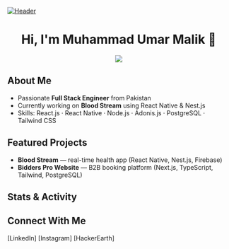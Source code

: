[![Header](./profile-header.png)]()

<h1 align="center">Hi, I'm Muhammad Umar Malik 👋</h1>
<p align="center">
  <img src="https://readme-typing-svg…[typing effect]…">
</p>

##  About Me
- Passionate **Full Stack Engineer** from Pakistan
- Currently working on **Blood Stream** using React Native & Nest.js
- Skills: React.js · React Native · Node.js · Adonis.js · PostgreSQL · Tailwind CSS

##  Featured Projects
- **Blood Stream** — real-time health app (React Native, Nest.js, Firebase)
- **Bidders Pro Website** — B2B booking platform (Next.js, TypeScript, Tailwind, PostgreSQL)

##  Stats & Activity
<p align="center">
  <!-- GitHub stats and streak cards here -->
</p>

##  Connect With Me
[LinkedIn] [Instagram] [HackerEarth]

